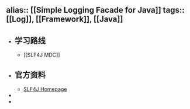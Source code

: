 alias:: [[Simple Logging Facade for Java]]
tags:: [[Log]], [[Framework]], [[Java]]
---

- ## 学习路线
	- [[SLF4J MDC]]
- ## 官方资料
	- [SLF4J Homepage](https://www.slf4j.org/)
-
-